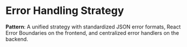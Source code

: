 # Error Handling Strategy

**Pattern**: A unified strategy with standardized JSON error formats, React Error Boundaries on the frontend, and centralized error handlers on the backend.